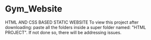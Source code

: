 # Gym_Website
HTML AND CSS BASED STATIC WEBSITE
To view this project after downloading: paste all the folders inside a super folder named: "HTML PROJECT".
If not done so, there will be addressing issues.
